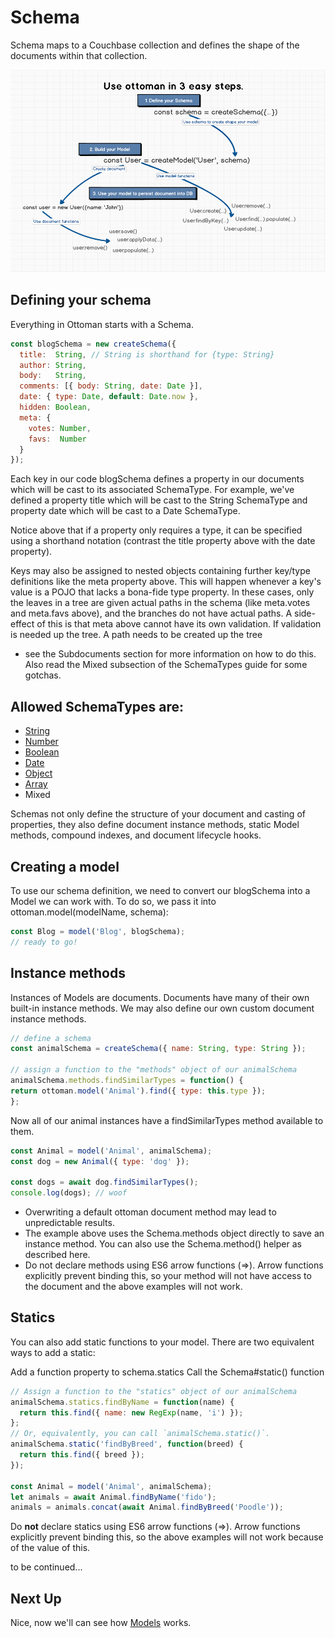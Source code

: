 # Schema

Schema maps to a Couchbase collection and defines the shape of the documents within that collection.

![How to Use](./how-to-use.png)

## Defining your schema

Everything in Ottoman starts with a Schema. 

```javascript
const blogSchema = new createSchema({
  title:  String, // String is shorthand for {type: String}
  author: String,
  body:   String,
  comments: [{ body: String, date: Date }],
  date: { type: Date, default: Date.now },
  hidden: Boolean,
  meta: {
    votes: Number,
    favs:  Number
  }
});
```

Each key in our code blogSchema defines a property in our documents which will be cast to its associated SchemaType. For example, we've defined a property title which will be cast to the String SchemaType and property date which will be cast to a Date SchemaType.

Notice above that if a property only requires a type, it can be specified using a shorthand notation (contrast the title property above with the date property).

Keys may also be assigned to nested objects containing further key/type definitions like the meta property above. 
This will happen whenever a key's value is a POJO that lacks a bona-fide type property. 
In these cases, only the leaves in a tree are given actual paths in the schema (like meta.votes and meta.favs above), and the branches do not have actual paths.
A side-effect of this is that meta above cannot have its own validation. If validation is needed up the tree. A path needs to be created up the tree 
- see the Subdocuments section for more information on how to do this. Also read the Mixed subsection of the SchemaTypes guide for some gotchas.


## Allowed SchemaTypes are:
* [String](/classes/stringtype)
* [Number](/classes/numbertype)
* [Boolean](/classes/booleantype)
* [Date](/classes/datetype)
* [Object](/classes/objecttype)
* [Array](/classes/arraytype)
* Mixed


Schemas not only define the structure of your document and casting of properties,
they also define document instance methods, static Model methods, 
compound indexes, and document lifecycle hooks.


## Creating a model
To use our schema definition, we need to convert our blogSchema into a Model we can work with. 
To do so, we pass it into ottoman.model(modelName, schema):

```javascript
const Blog = model('Blog', blogSchema);
// ready to go!
```

## Instance methods
Instances of Models are documents. Documents have many of their own built-in instance methods. 
We may also define our own custom document instance methods.

```javascript
// define a schema
const animalSchema = createSchema({ name: String, type: String });

// assign a function to the "methods" object of our animalSchema
animalSchema.methods.findSimilarTypes = function() {
return ottoman.model('Animal').find({ type: this.type });
};
```

Now all of our animal instances have a findSimilarTypes method available to them.

```javascript
const Animal = model('Animal', animalSchema);
const dog = new Animal({ type: 'dog' });

const dogs = await dog.findSimilarTypes();
console.log(dogs); // woof
```

* Overwriting a default ottoman document method may lead to unpredictable results.
* The example above uses the Schema.methods object directly to save an instance method. You can also use the Schema.method() helper as described here.
* Do not declare methods using ES6 arrow functions (=>). Arrow functions explicitly prevent binding this, so your method will not have access to the document and the above examples will not work.

## Statics

You can also add static functions to your model. There are two equivalent ways to add a static:

Add a function property to schema.statics
Call the Schema#static() function
```javascript
// Assign a function to the "statics" object of our animalSchema
animalSchema.statics.findByName = function(name) {
  return this.find({ name: new RegExp(name, 'i') });
};
// Or, equivalently, you can call `animalSchema.static()`.
animalSchema.static('findByBreed', function(breed) {
  return this.find({ breed });
});

const Animal = model('Animal', animalSchema);
let animals = await Animal.findByName('fido');
animals = animals.concat(await Animal.findByBreed('Poodle'));
```

Do **not** declare statics using ES6 arrow functions (=>). Arrow functions explicitly prevent binding this,
so the above examples will not work because of the value of this.

to be continued...


## Next Up

Nice, now we'll can see how [Models](/guides/model) works.
